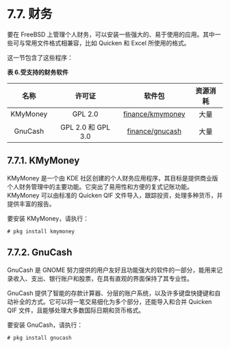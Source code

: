 # 7.7. 财务

要在 FreeBSD 上管理个人财务，可以安装一些强大的、易于使用的应用。其中一些可与常用文件格式相兼容，比如 Quicken 和 Excel 所使用的格式。

这一节包含了这些程序：

**表 6.受支持的财务软件**

|  **名称**  |       **许可证**       |            **软件包**           | **资源消耗** |
| :------: | :-----------------: | :--------------------------: | :------: |
| KMyMoney |       GPL 2.0       | [finance/kmymoney](https://cgit.freebsd.org/ports/tree/finance/kmymoney/pkg-descr) |    大量    |
|  GnuCash | GPL 2.0 和 GPL 3.0 |  [finance/gnucash](https://cgit.freebsd.org/ports/tree/finance/gnucash/pkg-descr) |    大量    |

## 7.7.1. KMyMoney

KMyMoney 是一个由 KDE 社区创建的个人财务应用程序，其目标是提供商业版个人财务管理中的主要功能。它突出了易用性和方便的复式记账功能。KMyMoney 可以由标准的 Quicken QIF 文件导入，跟踪投资，处理多种货币，并提供丰富的报告。

要安装 KMyMoney，请执行：

```
# pkg install kmymoney
```

## 7.7.2. GnuCash

GnuCash 是 GNOME 努力提供的用户友好且功能强大的软件的一部分，能用来记录收入、支出、银行账户和股票，在具有直观的界面保持了其专业性。

GnuCash 提供了智能的存款计算器、分层的账户系统，以及许多键盘快捷键和自动补全的方式。它可以将一笔交易细化为多个部分，还能导入和合并 Quicken QIF 文件，且能够处理大多数国际日期和货币格式。

要安装 GnuCash，请执行：

```
# pkg install gnucash
```
